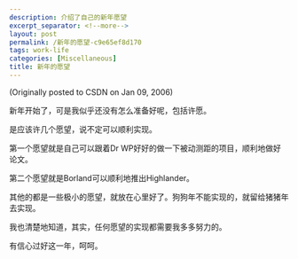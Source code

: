 ```yaml
---
description: 介绍了自己的新年愿望
excerpt_separator: <!--more-->
layout: post
permalink: /新年的愿望-c9e65ef8d170
tags: work-life
categories: [Miscellaneous]
title: 新年的愿望
---
```

(Originally posted to CSDN on Jan 09, 2006)

新年开始了，可是我似乎还没有怎么准备好呢，包括许愿。

是应该许几个愿望，说不定可以顺利实现。
<!--more-->

第一个愿望就是自己可以跟着Dr WP好好的做一下被动测距的项目，顺利地做好论文。

第二个愿望就是Borland可以顺利地推出Highlander。

其他的都是一些极小的愿望，就放在心里好了。狗狗年不能实现的，就留给猪猪年去实现。

我也清楚地知道，其实，任何愿望的实现都需要我多多努力的。

有信心过好这一年，呵呵。
